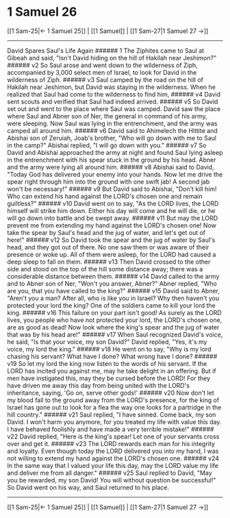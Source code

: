 # 1 Samuel 26

[[1 Sam-25|← 1 Samuel 25]] | [[1 Samuel]] | [[1 Sam-27|1 Samuel 27 →]]
***

David Spares Saul's Life Again ###### 1 The Ziphites came to Saul at Gibeah and said, "Isn't David hiding on the hill of Hakilah near Jeshimon?" ###### v2 So Saul arose and went down to the wilderness of Ziph, accompanied by 3,000 select men of Israel, to look for David in the wilderness of Ziph. ###### v3 Saul camped by the road on the hill of Hakilah near Jeshimon, but David was staying in the wilderness. When he realized that Saul had come to the wilderness to find him, ###### v4 David sent scouts and verified that Saul had indeed arrived. ###### v5 So David set out and went to the place where Saul was camped. David saw the place where Saul and Abner son of Ner, the general in command of his army, were sleeping. Now Saul was lying in the entrenchment, and the army was camped all around him. ###### v6 David said to Ahimelech the Hittite and Abishai son of Zeruiah, Joab's brother, "Who will go down with me to Saul in the camp?" Abishai replied, "I will go down with you." ###### v7 So David and Abishai approached the army at night and found Saul lying asleep in the entrenchment with his spear stuck in the ground by his head. Abner and the army were lying all around him. ###### v8 Abishai said to David, "Today God has delivered your enemy into your hands. Now let me drive the spear right through him into the ground with one swift jab! A second jab won't be necessary!" ###### v9 But David said to Abishai, "Don't kill him! Who can extend his hand against the LORD's chosen one and remain guiltless?" ###### v10 David went on to say, "As the LORD lives, the LORD himself will strike him down. Either his day will come and he will die, or he will go down into battle and be swept away. ###### v11 But may the LORD prevent me from extending my hand against the LORD's chosen one! Now take the spear by Saul's head and the jug of water, and let's get out of here!" ###### v12 So David took the spear and the jug of water by Saul's head, and they got out of there. No one saw them or was aware of their presence or woke up. All of them were asleep, for the LORD had caused a deep sleep to fall on them. ###### v13 Then David crossed to the other side and stood on the top of the hill some distance away; there was a considerable distance between them. ###### v14 David called to the army and to Abner son of Ner, "Won't you answer, Abner?" Abner replied, "Who are you, that you have called to the king?" ###### v15 David said to Abner, "Aren't you a man? After all, who is like you in Israel? Why then haven't you protected your lord the king? One of the soldiers came to kill your lord the king. ###### v16 This failure on your part isn't good! As surely as the LORD lives, you people who have not protected your lord, the LORD's chosen one, are as good as dead! Now look where the king's spear and the jug of water that was by his head are!" ###### v17 When Saul recognized David's voice, he said, "Is that your voice, my son David?" David replied, "Yes, it's my voice, my lord the king." ###### v18 He went on to say, "Why is my lord chasing his servant? What have I done? What wrong have I done? ###### v19 So let my lord the king now listen to the words of his servant. If the LORD has incited you against me, may he take delight in an offering. But if men have instigated this, may they be cursed before the LORD! For they have driven me away this day from being united with the LORD's inheritance, saying, 'Go on, serve other gods!' ###### v20 Now don't let my blood fall to the ground away from the LORD's presence, for the king of Israel has gone out to look for a flea the way one looks for a partridge in the hill country." ###### v21 Saul replied, "I have sinned. Come back, my son David. I won't harm you anymore, for you treated my life with value this day. I have behaved foolishly and have made a very terrible mistake!" ###### v22 David replied, "Here is the king's spear! Let one of your servants cross over and get it. ###### v23 The LORD rewards each man for his integrity and loyalty. Even though today the LORD delivered you into my hand, I was not willing to extend my hand against the LORD's chosen one. ###### v24 In the same way that I valued your life this day, may the LORD value my life and deliver me from all danger." ###### v25 Saul replied to David, "May you be rewarded, my son David! You will without question be successful!" So David went on his way, and Saul returned to his place.

***
[[1 Sam-25|← 1 Samuel 25]] | [[1 Samuel]] | [[1 Sam-27|1 Samuel 27 →]]
